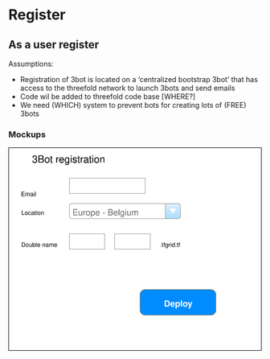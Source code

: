 # Register


## As a user register

Assumptions:
* Registration of 3bot is located on a ‘centralized bootstrap 3bot’ that has access to the threefold network to launch 3bots and send emails
* Code wil be added to threefold code base [WHERE?]
* We need  (WHICH) system to prevent bots for creating lots of (FREE) 3bots

### Mockups

![Register mockups](./images/register.svg)

